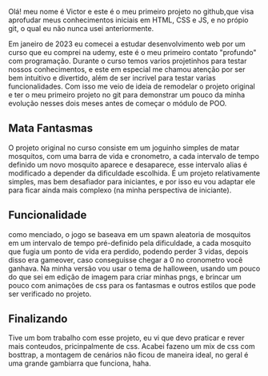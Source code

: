 
Olá! meu nome é Victor e este é o meu primeiro projeto no github,que visa aprofudar meus conhecimentos iniciais em HTML, CSS e JS, e no própio git, o qual eu não nunca usei anteriormente.

Em janeiro de 2023 eu comecei a estudar desenvolvimento web por um curso que eu comprei na udemy, este é o meu  primeiro contato "profundo" com programação. Durante o curso temos varios projetinhos para testar nossos conhecimentos, e este em especial me chamou atenção por ser bem intuitivo e divertido, além de ser incrivel para testar varias funcionalidades. Com isso me veio de ideia de remodelar o projeto original e ter o meu primeiro projeto no git para demonstrar um pouco da minha evolução nesses dois meses antes de começar o módulo de POO.

<h2>Mata Fantasmas</h2>
O projeto original no curso consiste em um joguinho simples de matar mosquitos, com uma barra de vida e cronometro, a cada intervalo de tempo definido um novo mosquito aparece e desaparece, esse intervalo alias é modificado a depender da dificuldade escolhida. É um projeto relativamente simples, mas bem desafiador para iniciantes, e por isso eu vou adaptar ele para ficar ainda mais complexo (na minha perspectiva de iniciante).


<h2>Funcionalidade</h2>
como menciado, o jogo se baseava em um spawn aleatoria de mosquitos em um intervalo de tempo pré-definido pela dificuldade, a cada mosquito que fugia um ponto de vida era perdido, podendo perder 3 vidas, depois disso era gameover, caso conseguisse chegar a 0 no cronometro você ganhava.
Na minha versão vou usar o tema de halloween, usando um pouco do que sei em edição de imagem para criar minhas pngs, e brincar um pouco com animações de css para os fantasmas e outros estilos que pode ser verificado no projeto.

<h2>Finalizando</h2>
Tive um bom trabalho com esse projeto, eu vi que devo praticar e rever mais conteudos, pricinpalmente de css. Acabei fazeno um mix de css com bosttrap, a montagem de cenários não ficou de maneira ideal, no geral é uma grande gambiarra que funciona, haha. 
